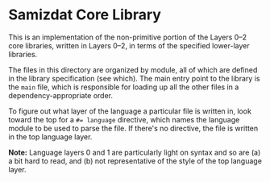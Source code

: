 Samizdat Core Library
=====================

This is an implementation of the non-primitive portion of the
Layers 0&ndash;2 core libraries, written in Layers 0&ndash;2, in terms of
the specified lower-layer libraries.

The files in this directory are organized by module, all of which are
defined in the library specification (see which). The main entry point
to the library is the `main` file, which is responsible for loading up all
the other files in a dependency-appropriate order.

To figure out what layer of the language a particular file is written in,
look toward the top for a `#= language` directive, which names the language
module to be used to parse the file. If there's no directive, the file is
written in the top language layer.

**Note:** Language layers 0 and 1 are particularly light on syntax and
so are (a) a bit hard to read, and (b) not representative of the style
of the top language layer.
